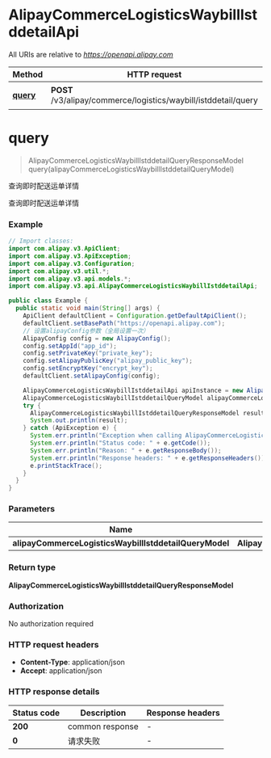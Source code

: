 # AlipayCommerceLogisticsWaybillIstddetailApi

All URIs are relative to *https://openapi.alipay.com*

| Method | HTTP request | Description |
|------------- | ------------- | -------------|
| [**query**](AlipayCommerceLogisticsWaybillIstddetailApi.md#query) | **POST** /v3/alipay/commerce/logistics/waybill/istddetail/query | 查询即时配送运单详情 |


<a name="query"></a>
# **query**
> AlipayCommerceLogisticsWaybillIstddetailQueryResponseModel query(alipayCommerceLogisticsWaybillIstddetailQueryModel)

查询即时配送运单详情

查询即时配送运单详情

### Example
```java
// Import classes:
import com.alipay.v3.ApiClient;
import com.alipay.v3.ApiException;
import com.alipay.v3.Configuration;
import com.alipay.v3.util.*;
import com.alipay.v3.api.models.*;
import com.alipay.v3.api.AlipayCommerceLogisticsWaybillIstddetailApi;

public class Example {
  public static void main(String[] args) {
    ApiClient defaultClient = Configuration.getDefaultApiClient();
    defaultClient.setBasePath("https://openapi.alipay.com");
    // 设置alipayConfig参数（全局设置一次）
    AlipayConfig config = new AlipayConfig();
    config.setAppId("app_id");
    config.setPrivateKey("private_key");
    config.setAlipayPublicKey("alipay_public_key");
    config.setEncryptKey("encrypt_key");
    defaultClient.setAlipayConfig(config);

    AlipayCommerceLogisticsWaybillIstddetailApi apiInstance = new AlipayCommerceLogisticsWaybillIstddetailApi(defaultClient);
    AlipayCommerceLogisticsWaybillIstddetailQueryModel alipayCommerceLogisticsWaybillIstddetailQueryModel = new AlipayCommerceLogisticsWaybillIstddetailQueryModel(); // AlipayCommerceLogisticsWaybillIstddetailQueryModel | 
    try {
      AlipayCommerceLogisticsWaybillIstddetailQueryResponseModel result = apiInstance.query(alipayCommerceLogisticsWaybillIstddetailQueryModel);
      System.out.println(result);
    } catch (ApiException e) {
      System.err.println("Exception when calling AlipayCommerceLogisticsWaybillIstddetailApi#query");
      System.err.println("Status code: " + e.getCode());
      System.err.println("Reason: " + e.getResponseBody());
      System.err.println("Response headers: " + e.getResponseHeaders());
      e.printStackTrace();
    }
  }
}
```

### Parameters

| Name | Type | Description  | Notes |
|------------- | ------------- | ------------- | -------------|
| **alipayCommerceLogisticsWaybillIstddetailQueryModel** | **AlipayCommerceLogisticsWaybillIstddetailQueryModel**|  | [optional] |

### Return type

**AlipayCommerceLogisticsWaybillIstddetailQueryResponseModel**

### Authorization

No authorization required

### HTTP request headers

 - **Content-Type**: application/json
 - **Accept**: application/json

### HTTP response details
| Status code | Description | Response headers |
|-------------|-------------|------------------|
| **200** | common response |  -  |
| **0** | 请求失败 |  -  |


